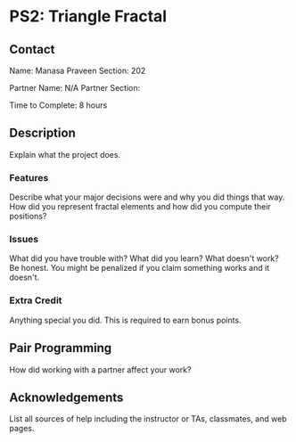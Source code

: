 # PS2: Triangle Fractal

## Contact
Name: Manasa Praveen
Section: 202

Partner Name: N/A
Partner Section:

Time to Complete: 8 hours


## Description
Explain what the project does.

### Features
Describe what your major decisions were and why you did things that way.  How did you represent fractal elements and how did you compute their positions?

### Issues
What did you have trouble with?  What did you learn?  What doesn't work?  Be honest.  You might be penalized if you claim something works and it doesn't.

### Extra Credit
Anything special you did.  This is required to earn bonus points.

## Pair Programming
How did working with a partner affect your work?

## Acknowledgements
List all sources of help including the instructor or TAs, classmates, and web pages.
